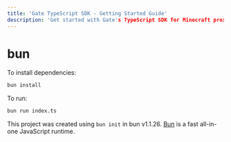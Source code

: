 ```yaml
---
title: 'Gate TypeScript SDK - Getting Started Guide'
description: 'Get started with Gate's TypeScript SDK for Minecraft proxy development. Installation, basic usage, and examples for Node.js, Bun, and browser.'
---
```


# bun

To install dependencies:

```bash
bun install
```

To run:

```bash
bun run index.ts
```

This project was created using `bun init` in bun v1.1.26. [Bun](https://bun.sh) is a fast all-in-one JavaScript runtime.
